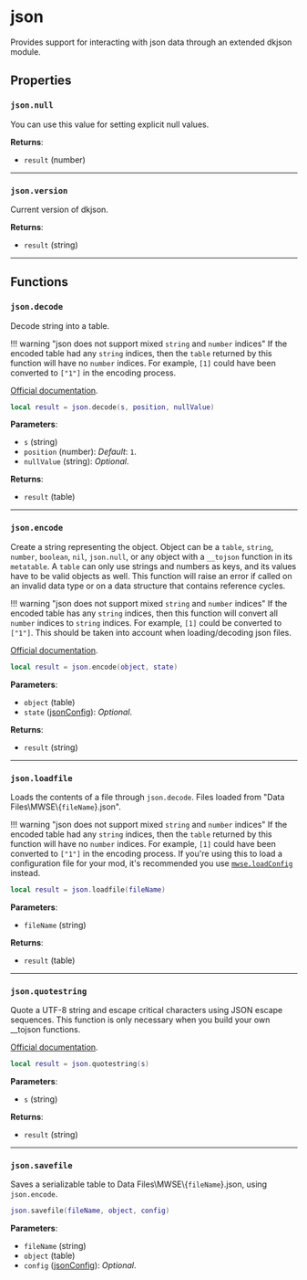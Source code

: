 # json
<div class="search_terms" style="display: none">json</div>

<!---
	This file is autogenerated. Do not edit this file manually. Your changes will be ignored.
	More information: https://github.com/MWSE/MWSE/tree/master/docs
-->

Provides support for interacting with json data through an extended dkjson module.

## Properties

### `json.null`
<div class="search_terms" style="display: none">null</div>

You can use this value for setting explicit null values.

**Returns**:

* `result` (number)

***

### `json.version`
<div class="search_terms" style="display: none">version</div>

Current version of dkjson.

**Returns**:

* `result` (string)

***

## Functions

### `json.decode`
<div class="search_terms" style="display: none">decode</div>

Decode string into a table.

!!! warning "json does not support mixed `string` and `number` indices"
	If the encoded table had any `string` indices, then the `table` returned by this function will have no `number` indices. For example, `[1]` could have been converted to `["1"]` in the encoding process.


[Official documentation](http://dkolf.de/src/dkjson-lua.fsl/wiki?name=Documentation).

```lua
local result = json.decode(s, position, nullValue)
```

**Parameters**:

* `s` (string)
* `position` (number): *Default*: `1`.
* `nullValue` (string): *Optional*.

**Returns**:

* `result` (table)

***

### `json.encode`
<div class="search_terms" style="display: none">encode</div>

Create a string representing the object. Object can be a `table`, `string`, `number`, `boolean`, `nil`, `json.null`,  or any object with a `__tojson` function in its `metatable`. A `table` can only use strings and numbers as keys, and its values have to be valid objects as well. This function will raise an error if called on an invalid data type or on a data structure that contains reference cycles.

!!! warning "json does not support mixed `string` and `number` indices"
	If the encoded table has any `string` indices, then this function will convert all `number` indices to `string` indices. For example, `[1]` could be converted to `["1"]`. This should be taken into account when loading/decoding json files.


[Official documentation](http://dkolf.de/src/dkjson-lua.fsl/wiki?name=Documentation).

```lua
local result = json.encode(object, state)
```

**Parameters**:

* `object` (table)
* `state` ([jsonConfig](../types/jsonConfig.md)): *Optional*.

**Returns**:

* `result` (string)

***

### `json.loadfile`
<div class="search_terms" style="display: none">loadfile</div>

Loads the contents of a file through `json.decode`. Files loaded from "Data Files\\MWSE\\{`fileName`}.json".

!!! warning "json does not support mixed `string` and `number` indices"
	If the encoded table had any `string` indices, then the `table` returned by this function will have no `number` indices. For example, `[1]` could have been converted to `["1"]` in the encoding process.
	If you're using this to load a configuration file for your mod, it's recommended you use [`mwse.loadConfig`](https://mwse.github.io/MWSE/apis/mwse/#mwseloadconfig) instead.


```lua
local result = json.loadfile(fileName)
```

**Parameters**:

* `fileName` (string)

**Returns**:

* `result` (table)

***

### `json.quotestring`
<div class="search_terms" style="display: none">quotestring</div>

Quote a UTF-8 string and escape critical characters using JSON escape sequences. This function is only necessary when you build your own __tojson functions.

[Official documentation](http://dkolf.de/src/dkjson-lua.fsl/wiki?name=Documentation).

```lua
local result = json.quotestring(s)
```

**Parameters**:

* `s` (string)

**Returns**:

* `result` (string)

***

### `json.savefile`
<div class="search_terms" style="display: none">savefile</div>

Saves a serializable table to Data Files\\MWSE\\{`fileName`}.json, using `json.encode`.

```lua
json.savefile(fileName, object, config)
```

**Parameters**:

* `fileName` (string)
* `object` (table)
* `config` ([jsonConfig](../types/jsonConfig.md)): *Optional*.

